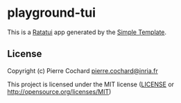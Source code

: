 # playground-tui

This is a [Ratatui] app generated by the [Simple Template].

[Ratatui]: https://ratatui.rs
[Simple Template]: https://github.com/ratatui/templates/tree/main/simple

## License

Copyright (c) Pierre Cochard <pierre.cochard@inria.fr>

This project is licensed under the MIT license ([LICENSE] or <http://opensource.org/licenses/MIT>)

[LICENSE]: ./LICENSE
